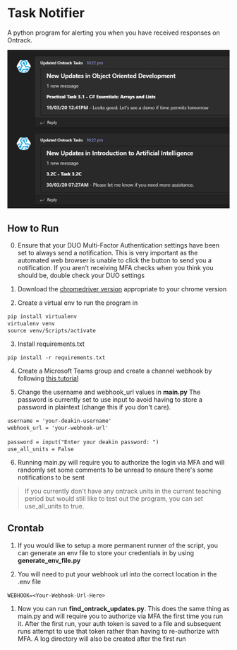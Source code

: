 # Task Notifier

A python program for alerting you when you have received responses on Ontrack.

![Image of Microsoft Teams messages](screenshots/webhook_msg.png?raw=true)

## How to Run

0. Ensure that your DUO Multi-Factor Authentication settings have been set to always send a notification. This is very important as the automated web browser is unable to click the button to send you a notification. If you aren't receiving MFA checks when you think you should be, double check your DUO settings

1. Download the [chromedriver version](https://chromedriver.chromium.org/downloads) appropriate to your chrome version

2. Create a virtual env to run the program in

```
pip install virtualenv
virtualenv venv
source venv/Scripts/activate
```

3. Install requirements.txt

```
pip install -r requirements.txt
```

4. Create a Microsoft Teams group and create a channel webhook by following [this tutorial](https://techcommunity.microsoft.com/t5/microsoft-365-pnp-blog/how-to-configure-and-use-incoming-webhooks-in-microsoft-teams/ba-p/2051118)

5. Change the username and webhook_url values in **main.py** The password is currently set to use input to avoid having to store a password in plaintext (change this if you don't care).

```
username = 'your-deakin-username'
webhook_url = 'your-webhook-url'

password = input("Enter your deakin password: ")
use_all_units = False
```
6. Running main.py will require you to authorize the login via MFA and will randomly set some comments to be unread to ensure there's some notifications to be sent

>If you currently don't have any ontrack units in the current teaching period but would still like to test out the program, you can set use_all_units to true.


## Crontab

1. If you would like to setup a more permanent runner of the script, you can generate an env file to store your credentials in by using **generate_env_file.py**

2. You will need to put your webhook url into the correct location in the .env file

```
WEBHOOK=<Your-Webhook-Url-Here>
```

1. Now you can run **find_ontrack_updates.py**. This does the same thing as main.py and will require you to authorize via MFA the first time you run it. After the first run, your auth token is saved to a file and subsequent runs attempt to use that token rather than having to re-authorize with MFA. A log directory will also be created after the first run
